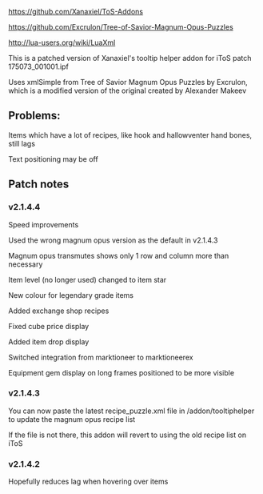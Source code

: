 https://github.com/Xanaxiel/ToS-Addons

https://github.com/Excrulon/Tree-of-Savior-Magnum-Opus-Puzzles

http://lua-users.org/wiki/LuaXml

This is a patched version of Xanaxiel's tooltip helper addon for iToS patch 175073_001001.ipf

Uses xmlSimple from Tree of Savior Magnum Opus Puzzles by Excrulon, which is a modified version of the original created by Alexander Makeev


Problems:
---
Items which have a lot of recipes, like hook and hallowventer hand bones, still lags

Text positioning may be off


Patch notes
---
### v2.1.4.4

Speed improvements

Used the wrong magnum opus version as the default in v2.1.4.3

Magnum opus transmutes shows only 1 row and column more than necessary

Item level (no longer used) changed to item star

New colour for legendary grade items

Added exchange shop recipes

Fixed cube price display

Added item drop display

Switched integration from marktioneer to marktioneerex

Equipment gem display on long frames positioned to be more visible

### v2.1.4.3

You can now paste the latest recipe_puzzle.xml file in /addon/tooltiphelper to update the magnum opus recipe list

If the file is not there, this addon will revert to using the old recipe list on iToS

### v2.1.4.2

Hopefully reduces lag when hovering over items